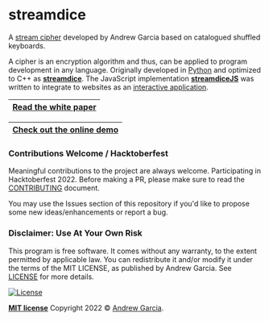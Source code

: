 # streamdice

A [stream cipher](https://en.wikipedia.org/wiki/Stream_cipher) developed by Andrew Garcia based on catalogued shuffled keyboards. 

A cipher is an encryption algorithm and thus, can be applied to program development in
any language. Originally developed in [Python](./python) and optimized to C++ as [**streamdice**](./streamdice). The JavaScript implementation [**streamdiceJS**](./streamdiceJS) was written to integrate to websites as an [interactive application](https://andrewatcloud.com/streamdice/). 

| [Read the white paper](https://andrewatcloud.com/streamdice/whitepaper.pdf) |
| -------------------------------------------------------------------------------------------- |

| [Check out the online demo](https://andrewatcloud.com/streamdice/) |
| ------------------------------------------------------------------ |

### Contributions Welcome / Hacktoberfest

Meaningful contributions to the project are always welcome. Participating in Hacktoberfest 2022. Before making a PR, please make sure to read the [CONTRIBUTING](./CONTRIBUTING.md) document.

You may use the Issues section of this repository if you'd like to propose some new ideas/enhancements or report a bug.

### Disclaimer: Use At Your Own Risk

This program is free software. It comes without any warranty, to the extent permitted by applicable law. You can redistribute it and/or modify it under the terms of the MIT LICENSE, as published by Andrew Garcia. See [LICENSE](https://github.com/andrewrgarcia/streamdice/blob/main/LICENSE) for more details.

[![License](http://img.shields.io/:license-mit-blue.svg?style=flat-square)](http://badges.mit-license.org)

**[MIT license](./LICENSE)** Copyright 2022 © <a href="https://github.com/andrewrgarcia" target="_blank">Andrew Garcia</a>.

